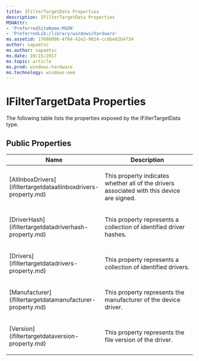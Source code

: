 ```yaml
---
title: IFilterTargetData Properties
description: IFilterTargetData Properties
MSHAttr:
- 'PreferredSiteName:MSDN'
- 'PreferredLib:/library/windows/hardware'
ms.assetid: 17686006-4784-42e2-9024-ccdbe02b4734
author: sapaetsc
ms.author: sapaetsc
ms.date: 10/15/2017
ms.topic: article
ms.prod: windows-hardware
ms.technology: windows-oem
---
```


# IFilterTargetData Properties


The following table lists the properties exposed by the IFilterTargetData type.

## <span id="Public_Properties"></span><span id="public_properties"></span><span id="PUBLIC_PROPERTIES"></span>Public Properties


<table>
<colgroup>
<col width="50%" />
<col width="50%" />
</colgroup>
<thead>
<tr class="header">
<th>Name</th>
<th>Description</th>
</tr>
</thead>
<tbody>
<tr class="odd">
<td><p>[AllInboxDrivers](ifiltertargetdataallinboxdrivers-property.md)</p></td>
<td><p>This property indicates whether all of the drivers associated with this device are signed.</p></td>
</tr>
<tr class="even">
<td><p>[DriverHash](ifiltertargetdatadriverhash-property.md)</p></td>
<td><p>This property represents a collection of identified driver hashes.</p></td>
</tr>
<tr class="odd">
<td><p>[Drivers](ifiltertargetdatadrivers-property.md)</p></td>
<td><p>This property represents a collection of identified drivers.</p></td>
</tr>
<tr class="even">
<td><p>[Manufacturer](ifiltertargetdatamanufacturer-property.md)</p></td>
<td><p>This property represents the manufacturer of the device driver.</p></td>
</tr>
<tr class="odd">
<td><p>[Version](ifiltertargetdataversion-property.md)</p></td>
<td><p>This property represents the file version of the driver.</p></td>
</tr>
</tbody>
</table>

 

 

 






